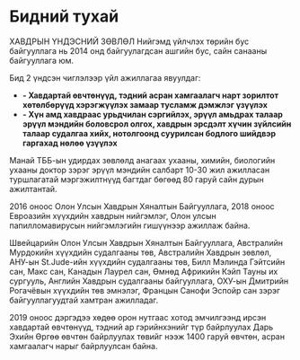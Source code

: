# Бидний тухай


ХАВДРЫН ҮНДЭСНИЙ ЗӨВЛӨЛ Нийгэмд үйлчлэх төрийн бус байгууллага нь 2014 онд байгуулагдсан ашгийн бус, сайн санааны байгууллага юм.

Бид 2 үндсэн чиглэлээр үйл ажиллагаа явуулдаг: <br/>

+ __-  Хавдартай өвчтөнүүд, тэдний асран хамгаалагч нарт зорилтот хөтөлбөрүүд хэрэгжүүлэх замаар тусламж дэмжлэг үзүүлэх__
+ __-  Хүн амд хавдраас урьдчилан сэргийлэх, эрүүл амьдрах талаар эрүүл мэндийн боловсрол олгох, хавдрын эрсдэлт хүчин зүйлсийн талаар судалгаа хийх, нотолгоонд суурилсан бодлого шийдвэр гаргахад нөлөө үзүүлэх__

Манай ТББ-ын удирдах зөвлөлд анагаах ухааны, химийн, биологийн ухааны доктор зэрэг эрүүл мэндийн салбарт 10-30 жил ажилласан туршлагатай мэргэжилтнүүд багтдаг бөгөөд 80 гаруй сайн дурын ажилтантай. 

2016 оноос Олон Улсын Хавдрын Хяналтын Байгууллага, 2018 оноос Евроазийн хүүхдийн хавдрын нийгэмлэг, Олон улсын папилломавирусын нийгэмлэгийн гишүүнээр ажиллаж байна.

Швейцарийн Олон Улсын Хавдрын Хяналтын Байгууллага, Австралийн Мурдокийн хүүхдийн судалгааны төв, Австралийн Хавдрын зөвлөл, АНУ-ын St.Jude-ийн хүүхдийн судалгааны төв, Билл Мэлинда Гэйтсийн сан, Макс сан, Канадын Лаурел сан, Өмнөд Африкийн Кэйп Тауны их сургууль, Английн Хавдрын судалгааны байгууллага, ОХУ-ын Дмитрийн Рогачёвын хүүхдийн төв эмнэлэг, Францын Санофи Эспойр сан зэрэг байгууллагуудтай хамтран ажилладаг. 

2019 оноос дэргэдээ хөдөө орон нутгаас хотод эмчилгээнд ирсэн хавдартай өвчтөнүүд, тэдний ар гэрийнхэнийг түр байрлуулах Дарь Эхийн Өргөө өвчтөн байрлуулах төвийг нээж 1400 гаруй өвчтөн, асран хамгаалагч нарыг байрлуулсан байна. 
